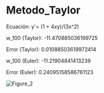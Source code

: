# Metodo_Taylor
Ecuación: y'= (1 + 4*x*y)/(3x^2)

w_100 (Taylor):  -11.470885036199725

Error (Taylor):  0.01088503619972414

w_100 (Euler):  -11.21904841413239

Error (Euler):  0.24095158586761123

![Figure_2](https://github.com/ESTHERRODRIGUEZGARCIA/Metodo_Taylor/assets/91721860/b09f01db-adae-42ba-a6ff-0aed8687f0f5)
